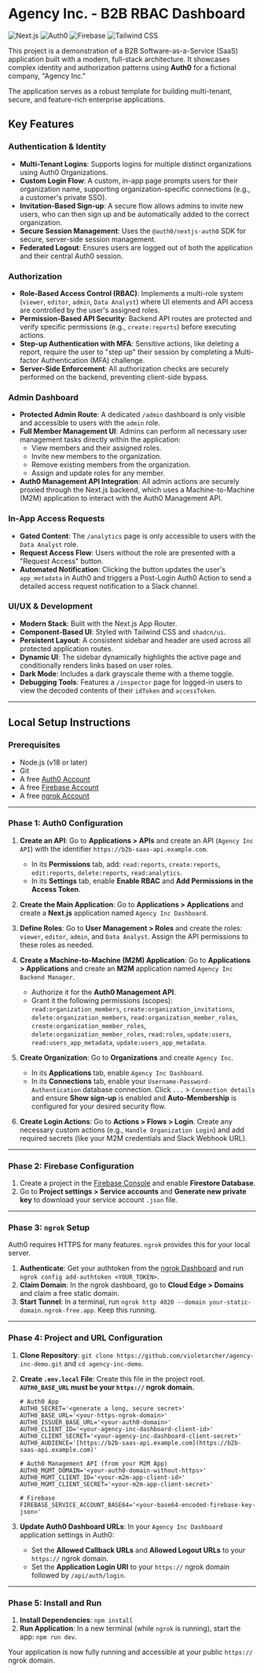 # Agency Inc. - B2B RBAC Dashboard

![Next.js](https://img.shields.io/badge/Next.js-000000?style=for-the-badge&logo=nextdotjs&logoColor=white)
![Auth0](https://img.shields.io/badge/Auth0-EB5424?style=for-the-badge&logo=auth0&logoColor=white)
![Firebase](https://img.shields.io/badge/Firebase-FFCA28?style=for-the-badge&logo=firebase&logoColor=black)
![Tailwind CSS](https://img.shields.io/badge/Tailwind_CSS-38B2AC?style=for-the-badge&logo=tailwind-css&logoColor=white)

This project is a demonstration of a B2B Software-as-a-Service (SaaS) application built with a modern, full-stack architecture. It showcases complex identity and authorization patterns using **Auth0** for a fictional company, "Agency Inc."

The application serves as a robust template for building multi-tenant, secure, and feature-rich enterprise applications.

## Key Features

### Authentication & Identity
* **Multi-Tenant Logins**: Supports logins for multiple distinct organizations using Auth0 Organizations.
* **Custom Login Flow**: A custom, in-app page prompts users for their organization name, supporting organization-specific connections (e.g., a customer's private SSO).
* **Invitation-Based Sign-up**: A secure flow allows admins to invite new users, who can then sign up and be automatically added to the correct organization.
* **Secure Session Management**: Uses the `@auth0/nextjs-auth0` SDK for secure, server-side session management.
* **Federated Logout**: Ensures users are logged out of both the application and their central Auth0 session.

### Authorization
* **Role-Based Access Control (RBAC)**: Implements a multi-role system (`viewer`, `editor`, `admin`, `Data Analyst`) where UI elements and API access are controlled by the user's assigned roles.
* **Permission-Based API Security**: Backend API routes are protected and verify specific permissions (e.g., `create:reports`) before executing actions.
* **Step-up Authentication with MFA**: Sensitive actions, like deleting a report, require the user to "step up" their session by completing a Multi-factor Authentication (MFA) challenge.
* **Server-Side Enforcement**: All authorization checks are securely performed on the backend, preventing client-side bypass.

### Admin Dashboard
* **Protected Admin Route**: A dedicated `/admin` dashboard is only visible and accessible to users with the `admin` role.
* **Full Member Management UI**: Admins can perform all necessary user management tasks directly within the application:
    * View members and their assigned roles.
    * Invite new members to the organization.
    * Remove existing members from the organization.
    * Assign and update roles for any member.
* **Auth0 Management API Integration**: All admin actions are securely proxied through the Next.js backend, which uses a Machine-to-Machine (M2M) application to interact with the Auth0 Management API.

### In-App Access Requests
* **Gated Content**: The `/analytics` page is only accessible to users with the `Data Analyst` role.
* **Request Access Flow**: Users without the role are presented with a "Request Access" button.
* **Automated Notification**: Clicking the button updates the user's `app_metadata` in Auth0 and triggers a Post-Login Auth0 Action to send a detailed access request notification to a Slack channel.

### UI/UX & Development
* **Modern Stack**: Built with the Next.js App Router.
* **Component-Based UI**: Styled with Tailwind CSS and `shadcn/ui`.
* **Persistent Layout**: A consistent sidebar and header are used across all protected application routes.
* **Dynamic UI**: The sidebar dynamically highlights the active page and conditionally renders links based on user roles.
* **Dark Mode**: Includes a dark grayscale theme with a theme toggle.
* **Debugging Tools**: Features a `/inspector` page for logged-in users to view the decoded contents of their `idToken` and `accessToken`.

---

## Local Setup Instructions

### Prerequisites

* Node.js (v18 or later)
* Git
* A free [Auth0 Account](https://auth0.com)
* A free [Firebase Account](https://firebase.google.com)
* A free [ngrok Account](https://ngrok.com)

---

### **Phase 1: Auth0 Configuration**

1.  **Create an API**: Go to **Applications > APIs** and create an API (`Agency Inc API`) with the identifier `https://b2b-saas-api.example.com`.
    * In its **Permissions** tab, add: `read:reports`, `create:reports`, `edit:reports`, `delete:reports`, `read:analytics`.
    * In its **Settings** tab, enable **Enable RBAC** and **Add Permissions in the Access Token**.

2.  **Create the Main Application**: Go to **Applications > Applications** and create a **Next.js** application named `Agency Inc Dashboard`.

3.  **Define Roles**: Go to **User Management > Roles** and create the roles: `viewer`, `editor`, `admin`, and `Data Analyst`. Assign the API permissions to these roles as needed.

4.  **Create a Machine-to-Machine (M2M) Application**: Go to **Applications > Applications** and create an **M2M** application named `Agency Inc Backend Manager`.
    * Authorize it for the **Auth0 Management API**.
    * Grant it the following permissions (scopes): `read:organization_members`, `create:organization_invitations`, `delete:organization_members`, `read:organization_member_roles`, `create:organization_member_roles`, `delete:organization_member_roles`, `read:roles`, `update:users`, `read:users_app_metadata`, `update:users_app_metadata`.

5.  **Create Organization**: Go to **Organizations** and create `Agency Inc`.
    * In its **Applications** tab, enable `Agency Inc Dashboard`.
    * In its **Connections** tab, enable your `Username-Password-Authentication` database connection. Click `...` > `Connection details` and ensure **Show sign-up** is enabled and **Auto-Membership** is configured for your desired security flow.

6.  **Create Login Actions**: Go to **Actions > Flows > Login**. Create any necessary custom actions (e.g., `Handle Organization Login`) and add required secrets (like your M2M credentials and Slack Webhook URL).

---

### **Phase 2: Firebase Configuration**

1.  Create a project in the [Firebase Console](https://console.firebase.google.com) and enable **Firestore Database**.
2.  Go to **Project settings > Service accounts** and **Generate new private key** to download your service account `.json` file.

---

### **Phase 3: `ngrok` Setup**

Auth0 requires HTTPS for many features. `ngrok` provides this for your local server.

1.  **Authenticate**: Get your authtoken from the [ngrok Dashboard](https://dashboard.ngrok.com) and run `ngrok config add-authtoken <YOUR_TOKEN>`.
2.  **Claim Domain**: In the ngrok dashboard, go to **Cloud Edge > Domains** and claim a free static domain.
3.  **Start Tunnel**: In a terminal, run `ngrok http 4020 --domain your-static-domain.ngrok-free.app`. Keep this running.

---

### **Phase 4: Project and URL Configuration**

1.  **Clone Repository**: `git clone https://github.com/violetarcher/agency-inc-demo.git` and `cd agency-inc-demo`.

2.  **Create `.env.local` File**: Create this file in the project root. **`AUTH0_BASE_URL` must be your `https://` ngrok domain.**

    ```
    # Auth0 App
    AUTH0_SECRET='<generate a long, secure secret>'
    AUTH0_BASE_URL='<your-https-ngrok-domain>'
    AUTH0_ISSUER_BASE_URL='<your-auth0-domain>'
    AUTH0_CLIENT_ID='<your-agency-inc-dashboard-client-id>'
    AUTH0_CLIENT_SECRET='<your-agency-inc-dashboard-client-secret>'
    AUTH0_AUDIENCE='[https://b2b-saas-api.example.com](https://b2b-saas-api.example.com)'

    # Auth0 Management API (from your M2M App)
    AUTH0_MGMT_DOMAIN='<your-auth0-domain-without-https>'
    AUTH0_MGMT_CLIENT_ID='<your-m2m-app-client-id>'
    AUTH0_MGMT_CLIENT_SECRET='<your-m2m-app-client-secret>'

    # Firebase
    FIREBASE_SERVICE_ACCOUNT_BASE64='<your-base64-encoded-firebase-key-json>'
    ```

3.  **Update Auth0 Dashboard URLs**: In your `Agency Inc Dashboard` application settings in Auth0:
    * Set the **Allowed Callback URLs** and **Allowed Logout URLs** to your `https://` ngrok domain.
    * Set the **Application Login URI** to your `https://` ngrok domain followed by `/api/auth/login`.

---

### **Phase 5: Install and Run**

1.  **Install Dependencies**: `npm install`
2.  **Run Application**: In a new terminal (while `ngrok` is running), start the app: `npm run dev`.

Your application is now fully running and accessible at your public `https://` ngrok domain.